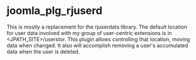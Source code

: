 # joomla_plg_rjuserd
This is mostly a replacement for the rjuserdata library. The default location for user data involved with my group of user-centric extensions is in <JPATH_SITE>/userstor. This plugin allows controlling that location, moving data when changed. It also will accomplish removing a user's accumulated data when the user is deleted.
